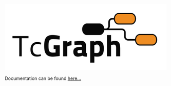 ![Vision Toolkit logo](docs/images/logo.svg)

Documentation can be found [here...](https://tcgraph-dev-team.github.io/tcgraph-documentation/#/)